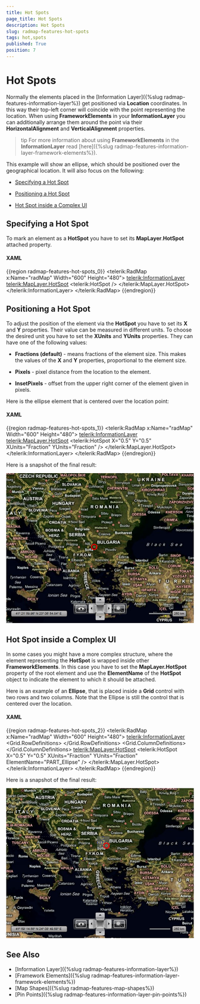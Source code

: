 ```yaml
---
title: Hot Spots
page_title: Hot Spots
description: Hot Spots
slug: radmap-features-hot-spots
tags: hot,spots
published: True
position: 7
---
```


# Hot Spots

Normally the elements placed in the [Information Layer]({%slug radmap-features-information-layer%}) get positioned via __Location__ coordinates. In this way their top-left corner will coincide with the point representing the location. When using __FrameworkElements__ in your __InformationLayer__ you can additionally arrange them around the point via their __HorizontalAlignment__ and __VerticalAlignment__ properties.      

>tip For more information about using __FrameworkElements__ in the __InformationLayer__ read [here]({%slug radmap-features-information-layer-framework-elements%}).      

This example will show an ellipse, which should be positioned over the geographical location. It will also focus on the following:

* [Specifying a Hot Spot](#specifying-a-hot-spot)

* [Positioning a Hot Spot](#positioning-a-hot-spot)

* [Hot Spot inside a Complex UI](#hot-spot-inside-a-complex-ui)

## Specifying a Hot Spot

To mark an element as a __HotSpot__ you have to set its __MapLayer__.__HotSpot__ attached property.        

#### __XAML__
{{region radmap-features-hot-spots_0}}
	<telerik:RadMap x:Name="radMap"
	                Width="600"
	                Height="480">
	    <telerik:InformationLayer>
	        <Ellipse x:Name="Ellipse"
	                    telerik:MapLayer.Location="42.6957539183824, 23.3327663758679"
	                    Width="20"
	                    Height="20"
	                    Stroke="Red"
	                    StrokeThickness="3">
	            <telerik:MapLayer.HotSpot>
	                <telerik:HotSpot />
	            </telerik:MapLayer.HotSpot>
	        </Ellipse>
	    </telerik:InformationLayer>
	</telerik:RadMap>
{{endregion}}

## Positioning a Hot Spot

To adjust the position of the element via the __HotSpot__ you have to set its __X__ and __Y__ properties. Their value can be measured in different units. To choose the desired unit you have to set the __XUnits__ and __YUnits__ properties. They can have one of the following values:        

* __Fractions (default)__ - means fractions of the element size. This makes the values of the __X__ and __Y__ properties, proportional to the element size.            

* __Pixels__ - pixel distance from the location to the element.            

* __InsetPixels__ - offset from the upper right corner of the element given in pixels.            

Here is the ellipse element that is centered over the location point:

#### __XAML__
{{region radmap-features-hot-spots_1}}
	<telerik:RadMap x:Name="radMap"
	                Width="600"
	                Height="480">
	    <telerik:InformationLayer>
	        <Ellipse x:Name="PART_Ellipse"
	                    telerik:MapLayer.Location="42.6957539183824, 23.3327663758679"
	                    Width="20"
	                    Height="20"
	                    Stroke="Red"
	                    StrokeThickness="3">
	            <telerik:MapLayer.HotSpot>
	                <telerik:HotSpot X="0.5"
	                                    Y="0.5"
	                                    XUnits="Fraction"
	                                    YUnits="Fraction" />
	            </telerik:MapLayer.HotSpot>
	        </Ellipse>
	    </telerik:InformationLayer>
	</telerik:RadMap>
{{endregion}}

Here is a snapshot of the final result:

![](images/RadMap_Features_HotSpots_01.png)

## Hot Spot inside a Complex UI

In some cases you might have a more complex structure, where the element representing the __HotSpot__ is wrapped inside other __FrameworkElements__. In this case you have to set the __MapLayer.HotSpot__ property of the root element and use the __ElementName__ of the __HotSpot__ object to indicate the element to which it should be attached.        

Here is an example of an __Ellipse__, that is placed inside a __Grid__ control with two rows and two columns. Note that the Ellipse is still the control that is centered over the location.        

#### __XAML__
{{region radmap-features-hot-spots_2}}
	<telerik:RadMap x:Name="radMap"
	                Width="600"
	                Height="480">
	    <telerik:InformationLayer>
	        <Grid telerik:MapLayer.Location="42.6957539183824, 23.3327663758679"
	                ShowGridLines="True"
	                Background="#80808080">
	            <Grid.RowDefinitions>
	                <RowDefinition Height="20" />
	                <RowDefinition Height="20" />
	            </Grid.RowDefinitions>
	            <Grid.ColumnDefinitions>
	                <ColumnDefinition Width="20" />
	                <ColumnDefinition Width="20" />
	            </Grid.ColumnDefinitions>
	            <telerik:MapLayer.HotSpot>
	                <telerik:HotSpot X="0.5"
	                                    Y="0.5"
	                                    XUnits="Fraction"
	                                    YUnits="Fraction"
	                                    ElementName="PART_Ellipse" />
	            </telerik:MapLayer.HotSpot>
	            <Ellipse x:Name="PART_Ellipse"
	                        Grid.Row="1"
	                        Grid.Column="1"
	                        Width="20"
	                        Height="20"
	                        Stroke="Red"
	                        StrokeThickness="3" />
	        </Grid>                
	    </telerik:InformationLayer>
	</telerik:RadMap>
{{endregion}}

Here is a snapshot of the final result:

![](images/RadMap_Features_HotSpots_02.png)

## See Also
 * [Information Layer]({%slug radmap-features-information-layer%})
 * [Framework Elements]({%slug radmap-features-information-layer-framework-elements%})
 * [Map Shapes]({%slug radmap-features-map-shapes%})
 * [Pin Points]({%slug radmap-features-information-layer-pin-points%})